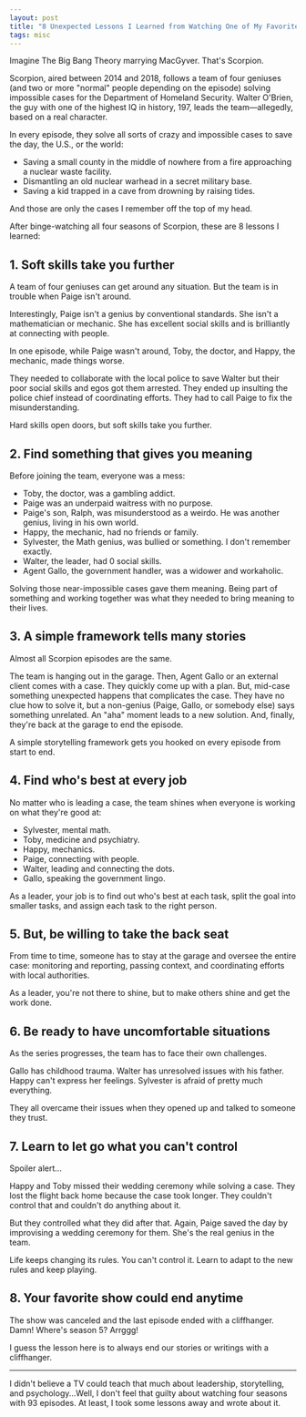 ```yaml
---
layout: post
title: "8 Unexpected Lessons I Learned from Watching One of My Favorite TV Shows—Scorpion"
tags: misc
---
```


Imagine The Big Bang Theory marrying MacGyver. That's Scorpion.

Scorpion, aired between 2014 and 2018, follows a team of four geniuses (and two or more "normal" people depending on the episode) solving impossible cases for the Department of Homeland Security. Walter O'Brien, the guy with one of the highest IQ in history, 197, leads the team—allegedly, based on a real character.

In every episode, they solve all sorts of crazy and impossible cases to save the day, the U.S., or the world:
* Saving a small county in the middle of nowhere from a fire approaching a nuclear waste facility.
* Dismantling an old nuclear warhead in a secret military base.
* Saving a kid trapped in a cave from drowning by raising tides.

And those are only the cases I remember off the top of my head.

After binge-watching all four seasons of Scorpion, these are 8 lessons I learned:

## 1. Soft skills take you further

A team of four geniuses can get around any situation. But the team is in trouble when Paige isn't around.

Interestingly, Paige isn't a genius by conventional standards. She isn't a mathematician or mechanic. She has excellent social skills and is brilliantly at connecting with people.

In one episode, while Paige wasn't around, Toby, the doctor, and Happy, the mechanic, made things worse.

They needed to collaborate with the local police to save Walter but their poor social skills and egos got them arrested. They ended up insulting the police chief instead of coordinating efforts. They had to call Paige to fix the misunderstanding.

Hard skills open doors, but soft skills take you further.

## 2. Find something that gives you meaning

Before joining the team, everyone was a mess:

* Toby, the doctor, was a gambling addict.
* Paige was an underpaid waitress with no purpose.
* Paige's son, Ralph, was misunderstood as a weirdo. He was another genius, living in his own world.
* Happy, the mechanic, had no friends or family.
* Sylvester, the Math genius, was bullied or something. I don't remember exactly.
* Walter, the leader, had 0 social skills.
* Agent Gallo, the government handler, was a widower and workaholic.

Solving those near-impossible cases gave them meaning. Being part of something and working together was what they needed to bring meaning to their lives.

## 3. A simple framework tells many stories

Almost all Scorpion episodes are the same.

The team is hanging out in the garage. Then, Agent Gallo or an external client comes with a case. They quickly come up with a plan. But, mid-case something unexpected happens that complicates the case. They have no clue how to solve it, but a non-genius (Paige, Gallo, or somebody else) says something unrelated. An "aha" moment leads to a new solution. And, finally, they're back at the garage to end the episode.

A simple storytelling framework gets you hooked on every episode from start to end.

## 4. Find who's best at every job

No matter who is leading a case, the team shines when everyone is working on what they're good at:
* Sylvester, mental math.
* Toby, medicine and psychiatry.
* Happy, mechanics.
* Paige, connecting with people.
* Walter, leading and connecting the dots.
* Gallo, speaking the government lingo.

As a leader, your job is to find out who's best at each task, split the goal into smaller tasks, and assign each task to the right person.

## 5. But, be willing to take the back seat

From time to time, someone has to stay at the garage and oversee the entire case: monitoring and reporting, passing context, and coordinating efforts with local authorities.

As a leader, you're not there to shine, but to make others shine and get the work done.

## 6. Be ready to have uncomfortable situations

As the series progresses, the team has to face their own challenges.

Gallo has childhood trauma. Walter has unresolved issues with his father. Happy can't express her feelings. Sylvester is afraid of pretty much everything.

They all overcame their issues when they opened up and talked to someone they trust.

## 7. Learn to let go what you can't control

Spoiler alert...

Happy and Toby missed their wedding ceremony while solving a case. They lost the flight back home because the case took longer. They couldn't control that and couldn't do anything about it.

But they controlled what they did after that. Again, Paige saved the day by improvising a wedding ceremony for them. She's the real genius in the team.

Life keeps changing its rules. You can't control it. Learn to adapt to the new rules and keep playing.

## 8. Your favorite show could end anytime

The show was canceled and the last episode ended with a cliffhanger. Damn! Where's season 5? Arrggg!

I guess the lesson here is to always end our stories or writings with a cliffhanger.

***

I didn't believe a TV could teach that much about leadership, storytelling, and psychology...Well, I don't feel that guilty about watching four seasons with 93 episodes. At least, I took some lessons away and wrote about it.
